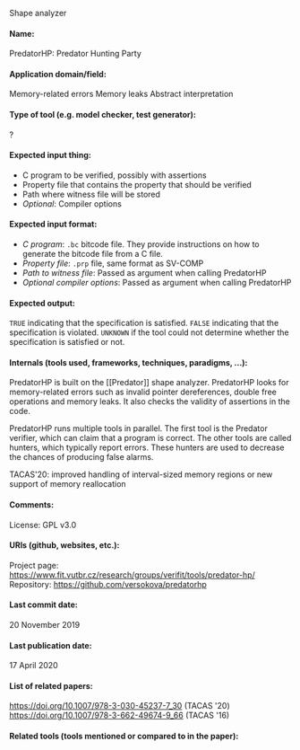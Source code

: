 Shape analyzer

#### Name:
PredatorHP: Predator Hunting Party

#### Application domain/field:
Memory-related errors
Memory leaks
Abstract interpretation

#### Type of tool (e.g. model checker, test generator):
?

#### Expected input thing:
- C program to be verified, possibly with assertions
- Property file that contains the property that should be verified
- Path where witness file will be stored
- *Optional*: Compiler options

#### Expected input format:
- *C program*: `.bc` bitcode file. They provide instructions on how to generate the bitcode file from a C file.
- *Property file*: `.prp` file, same format as SV-COMP
- *Path to witness file*: Passed as argument when calling PredatorHP
- *Optional compiler options*: Passed as argument when calling PredatorHP

#### Expected output:
`TRUE` indicating that the specification is satisfied.
`FALSE` indicating that the specification is violated.
`UNKNOWN` if the tool could not determine whether the specification is satisfied or not.

#### Internals (tools used, frameworks, techniques, paradigms, ...):
PredatorHP is built on the [[Predator]] shape analyzer.
PredatorHP looks for memory-related errors such as invalid pointer dereferences, double free operations and memory leaks. It also checks the validity of assertions in the code.

PredatorHP runs multiple tools in parallel. The first tool is the Predator verifier, which can claim that a program is correct. The other tools are called hunters, which typically report errors. These hunters are used to decrease the chances of producing false alarms.

TACAS'20: improved handling of interval-sized memory regions or new support of memory reallocation

#### Comments:
License: GPL v3.0

#### URIs (github, websites, etc.):
Project page: https://www.fit.vutbr.cz/research/groups/verifit/tools/predator-hp/
Repository: https://github.com/versokova/predatorhp

#### Last commit date:
20 November 2019

#### Last publication date:
17 April 2020

#### List of related papers:
https://doi.org/10.1007/978-3-030-45237-7_30 (TACAS '20)
https://doi.org/10.1007/978-3-662-49674-9_66 (TACAS '16)

#### Related tools (tools mentioned or compared to in the paper):
